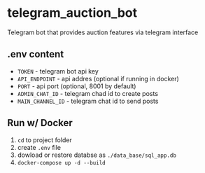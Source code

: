# telegram_auction_bot

Telegram bot that provides auction features via telegram interface

## .env content

- `TOKEN` - telegram bot api key
- `API_ENDPOINT` - api addres (optional if running in docker)
- `PORT` - api port (optional, 8001 by default)
- `ADMIN_CHAT_ID` - telegram chad id to create posts
- `MAIN_CHANNEL_ID` - telegram chat id to send posts

## Run w/ Docker

1. `cd` to project folder
1. create `.env` file
1. dowload or restore databse as `./data_base/sql_app.db`
1. `docker-compose up -d --build`
